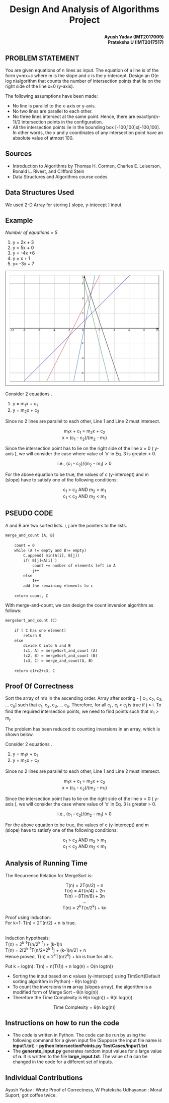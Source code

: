 
# <p align="center"> Design And Analysis of Algorithms <br> Project </p>

#### <p align="right"> Ayush Yadav (IMT2017009) <br> Prateksha U (IMT2017517) </p>


## PROBLEM STATEMENT
You are given equations of ​n​ lines as input. The equation of a line is of the form ​y=mx+c​ where ​m​ is the slope and ​c​ is the y-intercept. Design an ​O(n log n)algorithm that counts the number of intersection points that lie on the right side of the line x=0 (y-axis).

The following assumptions have been made:

- No line is parallel to the x-axis or y-axis.
- No two lines are parallel to each other.
- No three lines intersect at the same point. Hence, there are exactly ​n(n-1)/2 intersection points in the configuration.
- All the intersection points lie in the bounding box [-100,100]x[-100,100]. In other words, the x and y coordinates of any intersection point have an absolute value of atmost 100.

## Sources 
- Introduction to Algorithms by Thomas H. Cormen, Charles E. Leiserson, Ronald L. Rivest, and Clifford Stein
- Data Structures and Algorithms course codes

## Data Structures Used
We used 2-D Array for storing [ slope, y-intecept ] input.

## Example
*Number of equations = 5*
1.  y = 2x + 3
2.  y = 5x + 0
3.  y = -4x +6
4.  y = x + 1
5.  y= -3x + 7

![alt text](/Plot.png "Plot for the Example")

Consider 2 equations .
1. y = m<sub>1</sub>x + c<sub>1</sub>
2. y = m<sub>2</sub>x + c<sub>2</sub>


Since no 2 lines are parallel to each other, Line 1 and Line 2 must intersect.

<p align ="center"> m<sub>1</sub>x + c<sub>1</sub>  = m<sub>2</sub>x + c<sub>2</sub> <br> x = (c<sub>1</sub> - c<sub>2</sub>)/(m<sub>2</sub> - m<sub>1</sub>)</p>

Since the intersection point has to lie on the right side of the line x = 0 ( y-axis ), we will consider the case where value of ‘x’ in Eq. 3 is greater > 0. 

<p align ="center"> i.e., (c<sub>1</sub> - c<sub>2</sub>)/(m<sub>2</sub> - m<sub>1</sub>) > 0 <br>

For the above equation to be true, the values of c (y-intercept) and m (slope) have to satisfy one of the following conditions:<br>
<p align = "center">
 c<sub>1</sub> > c<sub>2</sub> AND m<sub>2</sub> > m<sub>1</sub> 
 <br>
 c<sub>1</sub> < c<sub>2</sub> AND m<sub>2</sub> < m<sub>1</sub> </p>

## PSEUDO CODE
A and B are two sorted lists. i, j are the pointers to the lists.

~~~~
merge_and_count (A, B)

    count = 0
    while (A != empty and B!= empty)
        C.append( min(A[i], B[j])
        if( B[j]<A[i] )
            count += number of elements left in A
            j++
        else
            I++
        add the remaining elements to c

    return count, C
~~~~


With merge-and-count, we can design the count inversion algorithm as follows:

~~~~
mergeSort_and_count (C)

    if ( C has one element)
        return 0
    else
        divide C into A and B
        (c1, A) = mergeSort_and_count (A)
        (c2, B) = mergeSort_and_count (B)
        (c3, C) = merge_and_count(A, B)

    return c1+c2+c3, C
~~~~
## Proof Of Correctness

Sort the array of m’s in the ascending order. Array after sorting - [ c<sub>1</sub>, c<sub>2</sub>, c<sub>3</sub>, ... c<sub>n</sub>] such that c<sub>1</sub>, c<sub>2</sub>, c<sub>3</sub>, ... c<sub>n</sub>. Therefore, for all c<sub>i</sub> , c<sub>i</sub> < c<sub>j</sub> is true if j > i. To find the required intersection points, we need to find points such that m<sub>i</sub> > m<sub>j</sub>.

The problem has been reduced to counting inversions in an array, which is shown below.

Consider 2 equations .
1. y = m<sub>1</sub>x + c<sub>1</sub>
2. y = m<sub>2</sub>x + c<sub>2</sub>


Since no 2 lines are parallel to each other, Line 1 and Line 2 must intersect.

<p align ="center"> m<sub>1</sub>x + c<sub>1</sub>  = m<sub>2</sub>x + c<sub>2</sub> <br> x = (c<sub>1</sub> - c<sub>2</sub>)/(m<sub>2</sub> - m<sub>1</sub>)</p>

Since the intersection point has to lie on the right side of the line x = 0 ( y-axis ), we will consider the case where value of ‘x’ in Eq. 3 is greater > 0. 

<p align ="center"> i.e., (c<sub>1</sub> - c<sub>2</sub>)/(m<sub>2</sub> - m<sub>1</sub>) > 0 <br>

For the above equation to be true, the values of c (y-intercept) and m (slope) have to satisfy one of the following conditions:<br>
<p align = "center">
 c<sub>1</sub> > c<sub>2</sub> AND m<sub>2</sub> > m<sub>1</sub> 
 <br>
 c<sub>1</sub> < c<sub>2</sub> AND m<sub>2</sub> < m<sub>1</sub> </p>





## Analysis of Running Time

The Recurrence Relation for MergeSort is:
<p align="center" > T(n) = 2T(n/2) + n <br>
T(n) = 4T(n/4) + 2n <br>
T(n) = 8T(n/8) + 3n <br>
... <br>
T(n) = 2<sup>k</sup>T(n/2<sup>k</sup>) + kn <br>
</p>
Proof using Induction:<br>
For k=1: 
T(n) = 2T(n/2) + n is true. <br><br>

Induction hypothesis: <br>
T(n) = 2<sup>k-1</sup>T(n/2<sup>k-1</sup>) + (k-1)n <br>
T(n) = 2[2<sup>k-1</sup>T(n/2*2<sup>k-1</sup>) + (k-1)n/2] + n <br>
Hence proved, T(n) = 2<sup>k</sup>T(n/2<sup>k</sup>) + kn is true for all k. <br>

Put k = log(n):
T(n) = n(T(1)) + n log(n) = O(n log(n))

- Sorting the input based on **c** values (y-intercept) using TimSort(Default sorting algorithm in Python) - θ(n log(n))
- To count the inversions in **m** array (slopes array), the algorithm is a modified form of Merge Sort - θ(n log(n))
- Therefore the Time Complexity is θ(n log(n)) + θ(n log(n)).
<p align = "center"> Time Complexity = θ(n log(n)) </p>

## Instructions on how to run the code
- The code is written in Python. The code can be run by using the following command for a given input file (Suppose the input file name is **input1.txt**)  -  **python IntersectionPoints.py TestCases/input1.txt**
- The **generate_input.py** generates random input values for a large value of **n**. It is written to the file **large_input.txt**. The value of **n** can be changed in the code for a different set of inputs.

## Individual Contributions

Ayush Yadav : Wrote Proof of Correctness, W
Prateksha Udhayanan : Moral Suport, got coffee twice.
